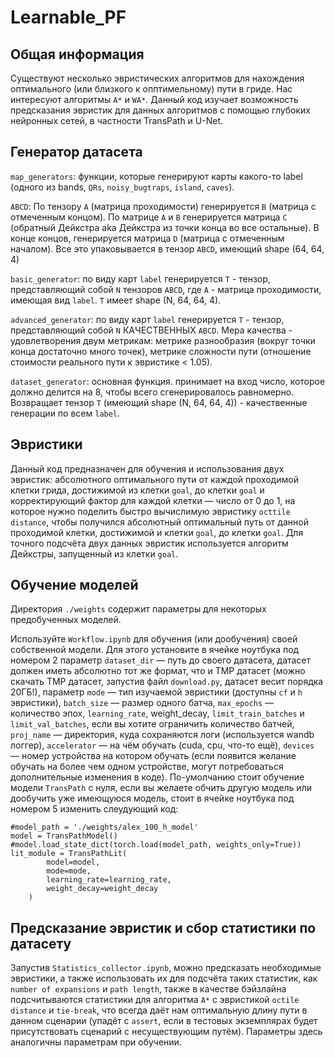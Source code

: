 # Learnable_PF

## Общая информация

Существуют несколько эвристических алгоритмов для нахождения оптимального (или близкого к опптимельному) пути в гриде. Нас интересуют алгоритмы `A*` и `WA*`. Данный код изучает возможность предсказания эвристик для данных алгоритмов с помощью глубоких нейронных сетей, в частности TransPath и U-Net.

## Генератор датасета

`map_generators`: функции, которые генерируют карты какого-то label (одного из bands, `QRs`, `noisy_bugtraps`, `island`, `caves`).

`ABCD`: По тензору `A` (матрица проходимости) генерируется `B` (матрица с отмеченным концом). По матрице `A` и `B` генерируется матрица `C` (обратный Дейкстра aka Дейкстра из точки конца во все остальные). В конце концов, генерируется матрица `D` (матрица с отмеченным началом). Все это упаковывается в тензор `ABCD`, имеющий shape (64, 64, 4)

`basic_generator`: по виду карт `label` генерируется `T` - тензор, представляющий собой `N` тензоров `ABCD`, где `A` - матрица проходимости, имеющая вид `label`. `T` имеет shape (N, 64, 64, 4).

`advanced_generator`: по виду карт `label` генерируется `T` - тензор, представляющий собой `N` КАЧЕСТВЕННЫХ `ABCD`. Мера качества - удовлетворения двум метрикам: метрике разнообразия (вокруг точки конца достаточно много точек), метрике сложности пути (отношение стоимости реального пути к эвристике < 1.05).

`dataset_generator`: основная функция. принимает на вход число, которое должно делится на 8, чтобы всего сгенерировалось равномерно. Возвращает тензор `T` (имеющий shape (N, 64, 64, 4)) - качественные генерации по всем `label`.

## Эвристики

Данный код предназначен для обучения и использования двух эвристик: абсолютного оптимального пути от каждой проходимой клетки грида, достижимой из клетки `goal`, до клетки `goal` и корректирующий фактор для каждой клетки — число от 0 до 1, на которое нужно поделить быстро вычислимую эвристику `octtile distance`, чтобы получился абсолютный оптимальный путь от данной проходимой клетки, достижимой и клетки `goal`, до клетки `goal`. Для точного подсчёта двух данных эвристик используется алгоритм Дейкстры, запущенный из клетки `goal`.

## Обучение моделей

Директория `./weights` содержит параметры для некоторых предобученных моделей.

Используйте `Workflow.ipynb` для обучения (или дообучения) своей собственной модели. Для этого установите в ячейке ноутбука под номером 2 параметр `dataset_dir` — путь до своего датасета, датасет должен иметь абсолютно тот же формат, что и TMP датасет (можно скачать TMP датасет, запустив файл `download.py`, датасет весит порядка 20ГБ!), параметр `mode` — тип изучаемой эвристики (доступны `cf` и `h` эвристики), `batch_size` — размер одного батча, `max_epochs` — количество эпох, `learning_rate`, weight_decay, `limit_train_batches` и `limit_val_batches`, если вы хотите ограничить количество батчей, `proj_name` — директория, куда сохраняются логи (используется wandb логгер), `accelerator` — на чём обучать (cuda, cpu, что-то ещё), `devices` — номер устройства на котором обучать (если появится желание обучать на более чем одном устройстве, могут потребоваться дополнительные изменения в коде). По-умолчанию стоит обучение модели `TransPath` с нуля, если вы желаете обчить другую модель или дообучить уже имеющуюся модель, стоит в ячейке ноутбука под номером 5 изменить слеудующий код:
```
#model_path = './weights/alex_100_h_model'
model = TransPathModel()
#model.load_state_dict(torch.load(model_path, weights_only=True))
lit_module = TransPathLit(
        model=model,
        mode=mode,
        learning_rate=learning_rate,
        weight_decay=weight_decay
    )
```

## Предсказание эвристик и сбор статистики по датасету

Запустив `Statistics_collector.ipynb`, можно предсказать необходимые эвристики, а также использовать их для подсчёта таких статистик, как `number of expansions` и `path length`, также в качестве бэйзлайна подсчитываются статистики для алгоритма `A*` с эвристикой `octile distance` и `tie-break`, что всегда даёт нам оптимальную длину пути в данном сценарии (упадёт с `assert`, если в тестовых экземплярах будет присутствовать сценарий с несуществующим путём). Параметры здесь аналогичны параметрам при обучении.


